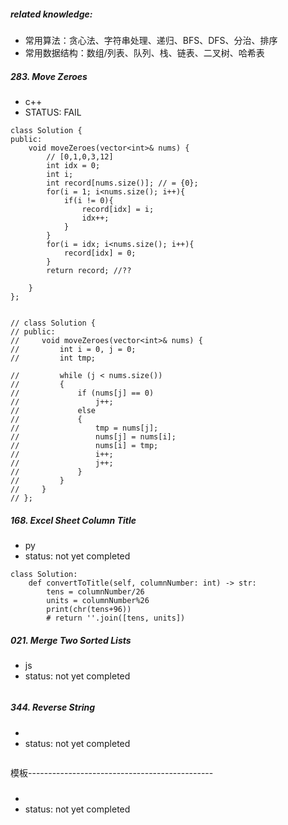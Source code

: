 ##### related knowledge:
- 常用算法：贪心法、字符串处理、递归、BFS、DFS、分治、排序
- 常用数据结构：数组/列表、队列、栈、链表、二叉树、哈希表

##### 283. Move Zeroes
- c++
- STATUS: FAIL
```
class Solution {
public:
    void moveZeroes(vector<int>& nums) {
        // [0,1,0,3,12]
        int idx = 0;
        int i;
        int record[nums.size()]; // = {0};
        for(i = 1; i<nums.size(); i++){
            if(i != 0){
                record[idx] = i;
                idx++;
            }           
        }
        for(i = idx; i<nums.size(); i++){
            record[idx] = 0;
        }
        return record; //??

    }
};


// class Solution {
// public:
//     void moveZeroes(vector<int>& nums) {
//         int i = 0, j = 0;
//         int tmp;
        
//         while (j < nums.size())
//         {
//             if (nums[j] == 0)
//                 j++;
//             else
//             {
//                 tmp = nums[j];
//                 nums[j] = nums[i];
//                 nums[i] = tmp;
//                 i++;
//                 j++;                
//             }                 
//         }
//     }
// };
```
##### 168. Excel Sheet Column Title
- py
- status: not yet completed
```
class Solution:
    def convertToTitle(self, columnNumber: int) -> str:
        tens = columnNumber/26
        units = columnNumber%26
        print(chr(tens+96))
        # return ''.join([tens, units])

```
##### 021. Merge Two Sorted Lists
- js
- status: not yet completed
```
```

##### 344. Reverse String
- 
- status: not yet completed
```
``` 


模板----------------------------------------------
##### 
- 
- status: not yet completed
```
```
